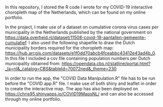 In this repository, I stored the R code I wrote for my COVID-19 interactive choropleth map of the Netherlands, which can be found on my online portfolio.  

In the project, I make use of a dataset on cumulative corona virus cases per municipality in the Netherlands published by the national government on https://data.overheid.nl/dataset/11508-covid-19-aantallen-gemeente-cumulatief.
I also used the following shapefile to draw the Dutch municipality borders required for the choropleth map: https://hub.arcgis.com/datasets/e1f0dd70abcb4fceabbc43412e43ad4b_0.
In this file I included a csv file containing population numbers per Dutch municipality obtained from: https://opendata.cbs.nl/statline/portal.html?_la=nl&_catalog=CBS&tableId=70072ned&_theme=230

In order to run the app, the "COVID Data Manipulation.R" file has to be run before the "COVID app.R" file.
I make use of both shiny and leaflet in order to create the interactive map.
The app has also been deployed on https://chris95.shinyapps.io/COVID19MapsNL/ and can also be accessed through my online portfolio.
